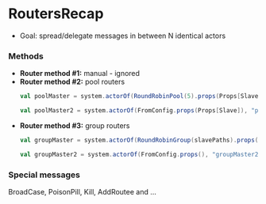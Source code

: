# RoutersRecap

 - Goal: spread/delegate messages in between N identical actors
 
### Methods
 
 - **Router method #1:** manual - ignored 
 - **Router method #2:** pool routers
   ```scala
   val poolMaster = system.actorOf(RoundRobinPool(5).props(Props[Slave]), "simplePoolMaster")
   ``` 
   ```scala
   val poolMaster2 = system.actorOf(FromConfig.props(Props[Slave]), "poolMaster2")
   ```
 - **Router method #3:** group routers 
   ```scala
   val groupMaster = system.actorOf(RoundRobinGroup(slavePaths).props())   
   ``` 
   ```scala
   val groupMaster2 = system.actorOf(FromConfig.props(), "groupMaster2")
   ```
### Special messages

 BroadCase, PoisonPill, Kill, AddRoutee and ...
 
 

 
